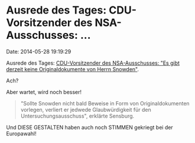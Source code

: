 Ausrede des Tages: CDU-Vorsitzender des NSA-Ausschusses: \...
=============================================================

Date: 2014-05-28 19:19:29

Ausrede des Tages: [CDU-Vorsitzender des NSA-Ausschusses: \"Es gibt
derzeit keine Originaldokumente von Herrn
Snowden\"](https://netzpolitik.org/2014/nsa-ausschuss-vorsitzender-sensburg-es-gibt-derzeit-keine-originaldokumente-von-herrn-snowden/).

Ach?

Aber wartet, wird noch besser!

> "Sollte Snowden nicht bald Beweise in Form von Originaldokumenten
> vorlegen, verliert er jedwede Glaubwürdigkeit für den
> Untersuchungsausschuss", erklärte Sensburg.

Und DIESE GESTALTEN haben auch noch STIMMEN gekriegt bei der Europawahl!
